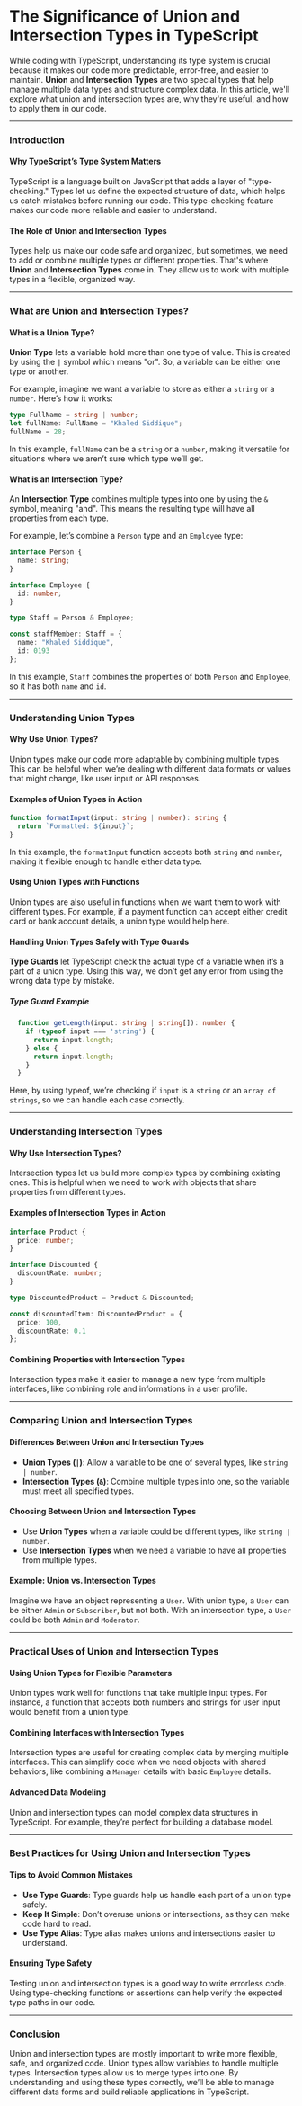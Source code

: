 # The Significance of Union and Intersection Types in TypeScript

While coding with TypeScript, understanding its type system is crucial because it makes our code more predictable, error-free, and easier to maintain. **Union** and **Intersection Types** are two special types that help manage multiple data types and structure complex data. In this article, we'll explore what union and intersection types are, why they're useful, and how to apply them in our code.

---

### Introduction

#### Why TypeScript’s Type System Matters

TypeScript is a language built on JavaScript that adds a layer of "type-checking." Types let us define the expected structure of data, which helps us catch mistakes before running our code. This type-checking feature makes our code more reliable and easier to understand.

#### The Role of Union and Intersection Types

Types help us make our code safe and organized, but sometimes, we need to add or combine multiple types or different properties. That's where **Union** and **Intersection Types** come in. They allow us to work with multiple types in a flexible, organized way.

---

### What are Union and Intersection Types?

#### What is a Union Type?

**Union Type** lets a variable hold more than one type of value. This is created by using the `|` symbol which means "or". So, a variable can be either one type or another.

For example, imagine we want a variable to store as either a `string` or a `number`. Here’s how it works:

```typescript
type FullName = string | number;
let fullName: FullName = "Khaled Siddique";
fullName = 28;
```

In this example, `fullName` can be a `string` or a `number`, making it versatile for situations where we aren’t sure which type we’ll get.

#### What is an Intersection Type?

An **Intersection Type** combines multiple types into one by using the `&` symbol, meaning "and". This means the resulting type will have all properties from each type.

For example, let’s combine a `Person` type and an `Employee` type:

```typescript
interface Person {
  name: string;
}

interface Employee {
  id: number;
}

type Staff = Person & Employee;

const staffMember: Staff = {
  name: "Khaled Siddique",
  id: 0193
};
```

In this example, `Staff` combines the properties of both `Person` and `Employee`, so it has both `name` and `id`.

---

### Understanding Union Types

#### Why Use Union Types?

Union types make our code more adaptable by combining multiple types. This can be helpful when we’re dealing with different data formats or values that might change, like user input or API responses.

#### Examples of Union Types in Action

```typescript
function formatInput(input: string | number): string {
  return `Formatted: ${input}`;
}
```

In this example, the `formatInput` function accepts both `string` and `number`, making it flexible enough to handle either data type.

#### Using Union Types with Functions

Union types are also useful in functions when we want them to work with different types. For example, if a payment function can accept either credit card or bank account details, a union type would help here.

#### Handling Union Types Safely with Type Guards

**Type Guards** let TypeScript check the actual type of a variable when it’s a part of a union type. Using this way, we don’t get any error from using the wrong data type by mistake.

##### Type Guard Example

```typescript
  function getLength(input: string | string[]): number {
    if (typeof input === 'string') {
      return input.length;
    } else {
      return input.length;
    }
  }
```

Here, by using typeof, we’re checking if `input` is a `string` or an `array of strings`, so we can handle each case correctly.

---

### Understanding Intersection Types

#### Why Use Intersection Types?

Intersection types let us build more complex types by combining existing ones. This is helpful when we need to work with objects that share properties from different types.

#### Examples of Intersection Types in Action

```typescript
interface Product {
  price: number;
}

interface Discounted {
  discountRate: number;
}

type DiscountedProduct = Product & Discounted;

const discountedItem: DiscountedProduct = {
  price: 100,
  discountRate: 0.1
};
```

#### Combining Properties with Intersection Types

Intersection types make it easier to manage a new type from multiple interfaces, like combining role and informations in a user profile.

---

### Comparing Union and Intersection Types

#### Differences Between Union and Intersection Types

- **Union Types (`|`)**: Allow a variable to be one of several types, like `string | number`.
- **Intersection Types (`&`)**: Combine multiple types into one, so the variable must meet all specified types.

#### Choosing Between Union and Intersection Types

- Use **Union Types** when a variable could be different types, like `string | number`.
- Use **Intersection Types** when we need a variable to have all properties from multiple types.

#### Example: Union vs. Intersection Types

Imagine we have an object representing a `User`. With union type, a `User` can be either `Admin` or `Subscriber`, but not both. With an intersection type, a `User` could be both `Admin` and `Moderator`.

---

### Practical Uses of Union and Intersection Types

#### Using Union Types for Flexible Parameters

Union types work well for functions that take multiple input types. For instance, a function that accepts both numbers and strings for user input would benefit from a union type.

#### Combining Interfaces with Intersection Types

Intersection types are useful for creating complex data by merging multiple interfaces. This can simplify code when we need objects with shared behaviors, like combining a `Manager` details with basic `Employee` details.

#### Advanced Data Modeling

Union and intersection types can model complex data structures in TypeScript. For example, they’re perfect for building a database model.

---

### Best Practices for Using Union and Intersection Types

#### Tips to Avoid Common Mistakes

- **Use Type Guards**: Type guards help us handle each part of a union type safely.
- **Keep It Simple**: Don’t overuse unions or intersections, as they can make code hard to read.
- **Use Type Alias**: Type alias makes unions and intersections easier to understand.

#### Ensuring Type Safety

Testing union and intersection types is a good way to write errorless code. Using type-checking functions or assertions can help verify the expected type paths in our code.

---

### Conclusion

Union and intersection types are mostly important to write more flexible, safe, and organized code. Union types allow variables to handle multiple types. Intersection types allow us to merge types into one. By understanding and using these types correctly, we’ll be able to manage different data forms and build reliable applications in TypeScript.
